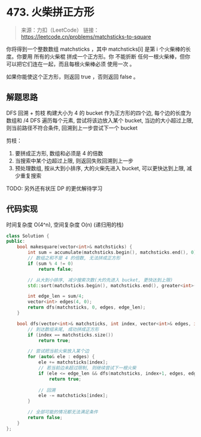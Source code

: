 # 473. 火柴拼正方形
> 来源：力扣（LeetCode）
链接：https://leetcode.cn/problems/matchsticks-to-square

你将得到一个整数数组 matchsticks ，其中 matchsticks[i] 是第 i 个火柴棒的长度。你要用 所有的火柴棍 拼成一个正方形。你 不能折断 任何一根火柴棒，但你可以把它们连在一起，而且每根火柴棒必须 使用一次 。

如果你能使这个正方形，则返回 true ，否则返回 false 。


## 解题思路
DFS 回溯 + 剪枝
构建大小为 4 的 bucket 作为正方形的四个边, 每个边的长度为 数组和 /4
DFS 遍历每个元素, 尝试将该边放入某个 bucket, 当边的大小超过上限, 则当前路径不符合条件, 回溯到上一步尝试下一个 bucket


剪枝：
1. 要拼成正方形, 数组和必须是 4 的倍数
2. 当搜索中某个边超过上限, 则返回失败回溯到上一步
3. 预处理数组, 按从大到小排序, 大的火柴先进入 bucket, 可以更快达到上限, 减少重复搜索

TODO: 另外还有状压 DP 的更优解待学习

## 代码实现
时间复杂度 O(4^n), 空间复杂度 O(n) (递归用的栈)
```cpp
class Solution {
public:
    bool makesquare(vector<int>& matchsticks) {
        int sum = accumulate(matchsticks.begin(), matchsticks.end(), 0);
        // 数组之和不是 4 的倍数, 无法拼成正方形
        if (sum % 4 != 0) 
            return false;

        // 从大到小排序, 减少搜索次数(大的先进入 bucket, 更快达到上限)
        std::sort(matchsticks.begin(), matchsticks.end(), greater<int>());

        int edge_len = sum/4;
        vector<int> edges(4, 0);
        return dfs(matchsticks, 0, edges, edge_len);
    }

    bool dfs(vector<int>& matchsticks, int index, vector<int>& edges, int edge_len) {
        // 到达数组末尾, 成功拼成正方形
        if (index == matchsticks.size())
            return true;

        // 尝试把当前火柴放入某个边
        for (auto& ele : edges) {
            ele += matchsticks[index];
            // 若当前边未超过限制, 则继续尝试下一根火柴
            if (ele <= edge_len && dfs(matchsticks, index+1, edges, edge_len)) 
                return true;
            
            // 回溯
            ele -= matchsticks[index];
        }

        // 全部可能的情况都无法满足条件
        return false;
    }
};
```

